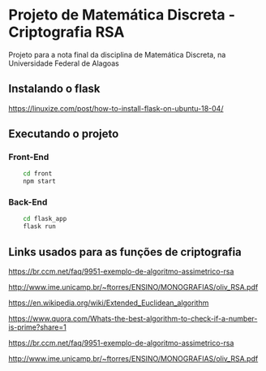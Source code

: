 # Projeto de Matemática Discreta - Criptografia RSA

Projeto para a nota final da disciplina de Matemática Discreta, na Universidade Federal de Alagoas

## Instalando o flask

https://linuxize.com/post/how-to-install-flask-on-ubuntu-18-04/

## Executando o projeto

### Front-End

```bash
    cd front
    npm start
```

### Back-End

```bash
    cd flask_app
    flask run
```

## Links usados para as funções de criptografia

https://br.ccm.net/faq/9951-exemplo-de-algoritmo-assimetrico-rsa

http://www.ime.unicamp.br/~ftorres/ENSINO/MONOGRAFIAS/oliv_RSA.pdf

https://en.wikipedia.org/wiki/Extended_Euclidean_algorithm

https://www.quora.com/Whats-the-best-algorithm-to-check-if-a-number-is-prime?share=1

https://br.ccm.net/faq/9951-exemplo-de-algoritmo-assimetrico-rsa

http://www.ime.unicamp.br/~ftorres/ENSINO/MONOGRAFIAS/oliv_RSA.pdf
